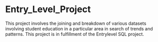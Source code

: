 # Entry_Level_Project
 This project involves the joining and breakdown of various datasets involving student education in a particular area in search of trends and patterns. 
 This project is in fulfillment of the Entrylevel SQL project.
